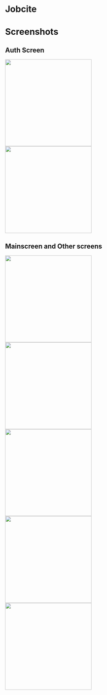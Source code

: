 # Jobcite

# Screenshots
## Auth Screen
<img src="https://nabin0.github.io/images/jobcite/loginscreen.png" width="280px">  <img src="https://nabin0.github.io/images/jobcite/signupscreen.png" width="280px">

## Mainscreen and Other screens
<img src="https://nabin0.github.io/images/jobcite/homescreen.png" width="280px"> <img src="https://nabin0.github.io/images/jobcite/joblistscreen.png" width="280px"> <img src="https://nabin0.github.io/images/jobcite/jobdetail.png" width="280px"> <img src="https://nabin0.github.io/images/jobcite/settingsScreen.png" width="280px"> <img src="https://nabin0.github.io/images/jobcite/chatscreen.png" width="280px"> 

